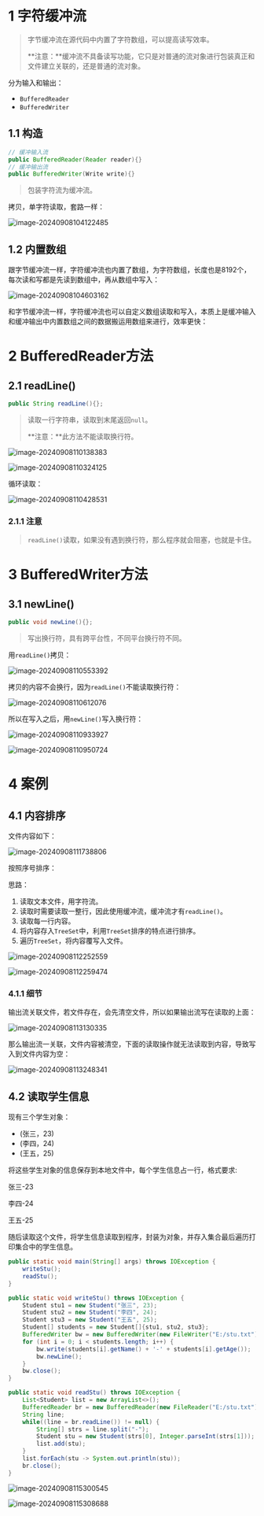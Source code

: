 # 1 字符缓冲流

> 字节缓冲流在源代码中内置了字符数组，可以提高读写效率。
>
> **注意：**缓冲流不具备读写功能，它只是对普通的流对象进行包装真正和文件建立关联的，还是普通的流对象。

分为输入和输出：

- `BufferedReader`
- `BufferedWriter`

## 1.1 构造

```java
// 缓冲输入流
public BufferedReader(Reader reader){}
// 缓冲输出流
public BufferedWriter(Write write){}
```

> 包装字符流为缓冲流。

拷贝，单字符读取，套路一样：

![image-20240908104122485](assets/image-20240908104122485.png)

## 1.2 内置数组

跟字节缓冲流一样，字符缓冲流也内置了数组，为字符数组，长度也是8192个，每次读和写都是先读到数组中，再从数组中写入：

![image-20240908104603162](assets/image-20240908104603162.png)

和字节缓冲流一样，字符缓冲流也可以自定义数组读取和写入，本质上是缓冲输入和缓冲输出中内置数组之间的数据搬运用数组来进行，效率更快：

# 2 BufferedReader方法

## 2.1 readLine()

```java
public String readLine(){};
```

> 读取一行字符串，读取到末尾返回`null`。
>
> **注意：**此方法不能读取换行符。

![image-20240908110138383](assets/image-20240908110138383.png)

![image-20240908110324125](assets/image-20240908110324125.png)

循环读取：

![image-20240908110428531](assets/image-20240908110428531.png)

### 2.1.1 注意

> `readLine()`读取，如果没有遇到换行符，那么程序就会阻塞，也就是卡住。



# 3 BufferedWriter方法

## 3.1 newLine()

```java
public void newLine(){};
```

> 写出换行符，具有跨平台性，不同平台换行符不同。

用`readLine()`拷贝：

![image-20240908110553392](assets/image-20240908110553392.png)

拷贝的内容不会换行，因为`readLine()`不能读取换行符：

![image-20240908110612076](assets/image-20240908110612076.png)

所以在写入之后，用`newLine()`写入换行符：

![image-20240908110933927](assets/image-20240908110933927.png)

![image-20240908110950724](assets/image-20240908110950724.png)



# 4 案例

## 4.1 内容排序

文件内容如下：

![image-20240908111738806](assets/image-20240908111738806.png)

按照序号排序：

思路：

1. 读取文本文件，用字符流。
2. 读取时需要读取一整行，因此使用缓冲流，缓冲流才有`readLine()`。
3. 读取每一行内容。
4. 将内容存入`TreeSet`中，利用`TreeSet`排序的特点进行排序。
5. 遍历`TreeSet`，将内容覆写入文件。

![image-20240908112252559](assets/image-20240908112252559.png)

![image-20240908112259474](assets/image-20240908112259474.png)

### 4.1.1 细节

输出流关联文件，若文件存在，会先清空文件，所以如果输出流写在读取的上面：

![image-20240908113130335](assets/image-20240908113130335.png)

那么输出流一关联，文件内容被清空，下面的读取操作就无法读取到内容，导致写入到文件内容为空：

![image-20240908113248341](assets/image-20240908113248341.png)

## 4.2 读取学生信息

现有三个学生对象：

- (张三，23)
- (李四，24)
- (王五，25)

将这些学生对象的信息保存到本地文件中，每个学生信息占一行，格式要求:

张三-23

李四-24

王五-25

随后读取这个文件，将学生信息读取到程序，封装为对象，并存入集合最后遍历打印集合中的学生信息。

```java
public static void main(String[] args) throws IOException {
    writeStu();
    readStu();
}

public static void writeStu() throws IOException {
    Student stu1 = new Student("张三", 23);
    Student stu2 = new Student("李四", 24);
    Student stu3 = new Student("王五", 25);
    Student[] students = new Student[]{stu1, stu2, stu3};
    BufferedWriter bw = new BufferedWriter(new FileWriter("E:/stu.txt"));
    for (int i = 0; i < students.length; i++) {
        bw.write(students[i].getName() + '-' + students[i].getAge());
        bw.newLine();
    }
    bw.close();
}

public static void readStu() throws IOException {
    List<Student> list = new ArrayList<>();
    BufferedReader br = new BufferedReader(new FileReader("E:/stu.txt"));
    String line;
    while((line = br.readLine()) != null) {
        String[] strs = line.split("-");
        Student stu = new Student(strs[0], Integer.parseInt(strs[1]));
        list.add(stu);
    }
    list.forEach(stu -> System.out.println(stu));
    br.close();
}
```

![image-20240908115300545](assets/image-20240908115300545.png)

![image-20240908115308688](assets/image-20240908115308688.png)